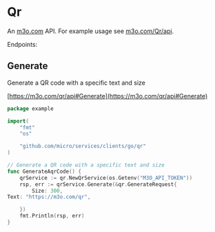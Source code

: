 # Qr

An [m3o.com](https://m3o.com) API. For example usage see [m3o.com/Qr/api](https://m3o.com/Qr/api).

Endpoints:

## Generate

Generate a QR code with a specific text and size


[https://m3o.com/qr/api#Generate](https://m3o.com/qr/api#Generate)

```go
package example

import(
	"fmt"
	"os"

	"github.com/micro/services/clients/go/qr"
)

// Generate a QR code with a specific text and size
func GenerateAqrCode() {
	qrService := qr.NewQrService(os.Getenv("M3O_API_TOKEN"))
	rsp, err := qrService.Generate(&qr.GenerateRequest{
		Size: 300,
Text: "https://m3o.com/qr",

	})
	fmt.Println(rsp, err)
}
```
